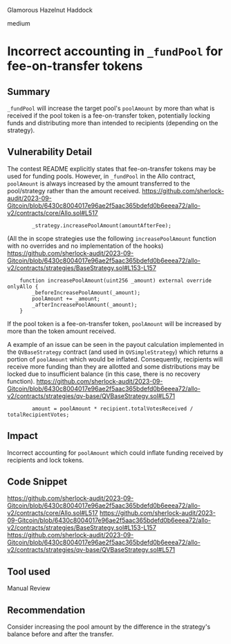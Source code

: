 Glamorous Hazelnut Haddock

medium

# Incorrect accounting in `_fundPool` for fee-on-transfer tokens
## Summary
`_fundPool` will increase the target pool's `poolAmount` by more than what is received if the pool token is a fee-on-transfer token, potentially locking funds and distributing more than intended to recipients (depending on the strategy).

## Vulnerability Detail
The contest README explicitly states that fee-on-transfer tokens may be used for funding pools. However, in `_fundPool` in the Allo contract, `poolAmount` is always increased by the amount transferred to the pool/strategy rather than the amount received.
https://github.com/sherlock-audit/2023-09-Gitcoin/blob/6430c8004017e96ae2f5aac365bdefd0b6eeea72/allo-v2/contracts/core/Allo.sol#L517
```solidity
        _strategy.increasePoolAmount(amountAfterFee);
```
(All the in scope strategies use the following `increasePoolAmount` function with no overrides and no implementation of the hooks)
https://github.com/sherlock-audit/2023-09-Gitcoin/blob/6430c8004017e96ae2f5aac365bdefd0b6eeea72/allo-v2/contracts/strategies/BaseStrategy.sol#L153-L157
```solidity
    function increasePoolAmount(uint256 _amount) external override onlyAllo {
        _beforeIncreasePoolAmount(_amount);
        poolAmount += _amount;
        _afterIncreasePoolAmount(_amount);
    }
```
If the pool token is a fee-on-transfer token, `poolAmount` will be increased by more than the token amount received. 

A example of an issue can be seen in the payout calculation implemented in the `QVBaseStrategy` contract (and used in `QVSimpleStrategy`) which returns a portion of `poolAmount` which would be inflated. Consequently, recipients will receive more funding than they are allotted and some distributions may be locked due to insufficient balance (in this case, there is no recovery function).
https://github.com/sherlock-audit/2023-09-Gitcoin/blob/6430c8004017e96ae2f5aac365bdefd0b6eeea72/allo-v2/contracts/strategies/qv-base/QVBaseStrategy.sol#L571
```solidity
        amount = poolAmount * recipient.totalVotesReceived / totalRecipientVotes;
```

## Impact
Incorrect accounting for `poolAmount` which could inflate funding received by recipients and lock tokens.

## Code Snippet
https://github.com/sherlock-audit/2023-09-Gitcoin/blob/6430c8004017e96ae2f5aac365bdefd0b6eeea72/allo-v2/contracts/core/Allo.sol#L517
https://github.com/sherlock-audit/2023-09-Gitcoin/blob/6430c8004017e96ae2f5aac365bdefd0b6eeea72/allo-v2/contracts/strategies/BaseStrategy.sol#L153-L157
https://github.com/sherlock-audit/2023-09-Gitcoin/blob/6430c8004017e96ae2f5aac365bdefd0b6eeea72/allo-v2/contracts/strategies/qv-base/QVBaseStrategy.sol#L571

## Tool used

Manual Review

## Recommendation
Consider increasing the pool amount by the difference in the strategy's balance before and after the transfer.